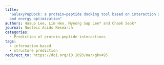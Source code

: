 ```yaml
---
title:
  "GalaxyPepDock: a protein–peptide docking tool based on interaction similarity
  and energy optimization"
authors: Hasup Lee, Lim Heo, Myeong Sup Lee* and Chaok Seok*
journal: Nucleic Acids Research
categories:
  - Prediction of protein-peptide interactions
tags:
  - information-based
  - structure prediction
redirect_to: https://doi.org/10.1093/nar/gkv495
---
```

